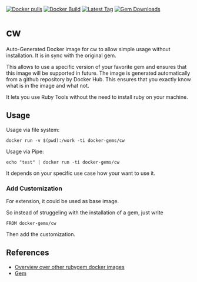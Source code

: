 [![Docker pulls](https://img.shields.io/docker/pulls/rubygem/cw.svg)](https://hub.docker.com/r/rubygem/cw/)
[![Docker Build](https://img.shields.io/docker/automated/rubygem/cw.svg)](https://hub.docker.com/r/rubygem/cw/)
[![Latest Tag](https://img.shields.io/github/tag/docker-rubygem/cw.svg)](https://hub.docker.com/r/rubygem/cw/)
[![Gem Downloads](https://img.shields.io/gem/dt/cw.svg)](https://rubygems.org/gems/cw/)
# cw

Auto-Generated Docker image for cw to allow simple usage without installation.
It is in sync with the original gem.

This allows to use a specific version of your favorite gem and ensures that this image will be supported in future.
The image is generated automatically from a github repository by Docker Hub.
This ensures that you exactly know what is in the image and what not.

It lets you use Ruby Tools without the need to install ruby on your machine.

## Usage

Usage via file system:

`docker run -v $(pwd):/work -ti docker-gems/cw`

Usage via Pipe:

`echo "test" | docker run -ti docker-gems/cw`

It depends on your specific use case how your want to use it.

### Add Customization

For extension, it could be used as base image.

So instead of struggeling with the installation of a gem, just write

`FROM docker-gems/cw`

Then add the customization.

## References

 - [Overview over other rubygem docker images](https://github.com/thinkbot/docker-rubygem)
 - [Gem](https://rubygems.org/gems/cw/)
